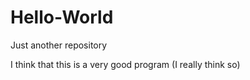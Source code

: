 # Hello-World
Just another repository

I think that this is a very good program (I really think so)
